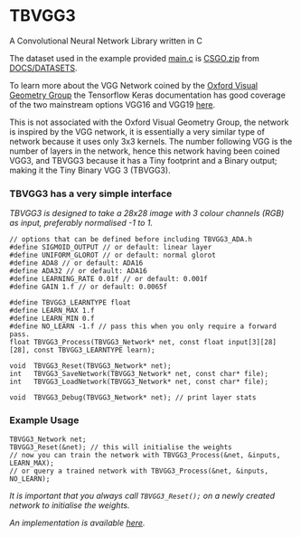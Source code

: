 # TBVGG3

A Convolutional Neural Network Library written in C

The dataset used in the example provided [main.c](main.c) is [CSGO.zip](https://github.com/TFNN/DOCS/raw/main/DATASETS/CSGO.zip) from [DOCS/DATASETS](https://github.com/TFNN/DOCS/tree/main/DATASETS).

To learn more about the VGG Network coined by the [Oxford Visual Geometry Group](https://www.robots.ox.ac.uk/~vgg/) the Tensorflow Keras documentation has good coverage of the two mainstream options VGG16 and VGG19 [here](https://keras.io/api/applications/vgg/).

This is not associated with the Oxford Visual Geometry Group, the network is inspired by the VGG network, it is essentially a very similar type of network because it uses only 3x3 kernels. The number following VGG is the number of layers in the network, hence this network having been coined VGG3, and TBVGG3 because it has a Tiny footprint and a Binary output; making it the Tiny Binary VGG 3 (TBVGG3).

### TBVGG3 has a very simple interface
_TBVGG3 is designed to take a 28x28 image with 3 colour channels (RGB) as input, preferably normalised -1 to 1._
```
// options that can be defined before including TBVGG3_ADA.h
#define SIGMOID_OUTPUT // or default: linear layer
#define UNIFORM_GLOROT // or default: normal glorot
#define ADA8 // or default: ADA16
#define ADA32 // or default: ADA16
#define LEARNING_RATE 0.01f // or default: 0.001f
#define GAIN 1.f // or default: 0.0065f

#define TBVGG3_LEARNTYPE float
#define LEARN_MAX 1.f
#define LEARN_MIN 0.f
#define NO_LEARN -1.f // pass this when you only require a forward pass.
float TBVGG3_Process(TBVGG3_Network* net, const float input[3][28][28], const TBVGG3_LEARNTYPE learn);

void  TBVGG3_Reset(TBVGG3_Network* net);
int   TBVGG3_SaveNetwork(TBVGG3_Network* net, const char* file);
int   TBVGG3_LoadNetwork(TBVGG3_Network* net, const char* file);

void  TBVGG3_Debug(TBVGG3_Network* net); // print layer stats
```

### Example Usage
```
TBVGG3_Network net;
TBVGG3_Reset(&net); // this will initialise the weights
// now you can train the network with TBVGG3_Process(&net, &inputs, LEARN_MAX);
// or query a trained network with TBVGG3_Process(&net, &inputs, NO_LEARN);
```
_It is important that you always call `TBVGG3_Reset();` on a newly created network to initialise the weights._ 

_An implementation is available [here](https://github.com/jcwml/CSGO-Trigger-Bot)._

